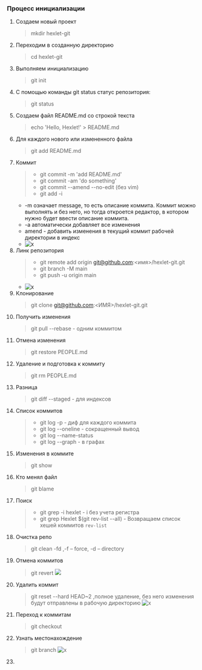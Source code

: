 ### Процесс инициализации
1. Создаем новый проект
    > mkdir hexlet-git
2. Переходим в созданную директорию
    > cd hexlet-git
3. Выполняем инициализацию
    > git init
4. С помощью команды git status статус репозитория:
    > git status
5. Создаем файл README.md со строкой текста
    > echo 'Hello, Hexlet!' > README.md
6. Для каждого нового или измененного файла
    > git add README.md
7. Коммит
   > - git commit -m 'add README.md'
   > - git commit -am 'do something'
   > - git commit --amend --no-edit (без vim)
   > - git add -i 
   - -m означает message, то есть описание коммита. Коммит можно выполнять и без него, но тогда откроется редактор, в котором нужно будет ввести описание коммита.
   - -a автоматически добавляет все изменения 
   - amend - добавить изменения в текущий коммит
   рабочей директории в индекс
   - ![x](https://cdn2.hexlet.io/derivations/image/original/eyJpZCI6IjI1MWVjOWE3NmFlY2Y2N2JkNTlmNGQwMzk4Y2U2ZjkxLmpwZyIsInN0b3JhZ2UiOiJjYWNoZSJ9?signature=dc86a08384582ba8b6fb654cb92bdfa9ee0dce1d0c58455a7ebf2fea65066390)
8. Линк репозитория
    > - git remote add origin git@github.com:<имя>/hexlet-git.git
    >  - git branch -M main
    >  - git push -u origin main
    - ![x](https://cdn2.hexlet.io/derivations/image/original/eyJpZCI6IjQ0NjZiYmFiYzczMTA2YmFkMjNiZTM3NDRlYzc3N2FlLmpwZyIsInN0b3JhZ2UiOiJjYWNoZSJ9?signature=4f3c7bbd9bac576cdd99294abba6d04a193f5770bf5272926c194b00ab85333b)
9. Клонирование
    > git clone git@github.com:<ИМЯ>/hexlet-git.git
10. Получить изменения
    >  git pull --rebase - одним коммитом
11. Отмена изменения
    > git restore PEOPLE.md
12. Удаление и подготовка к коммиту
    > git rm PEOPLE.md
13. Разница
    > git diff --staged - для индексов
14. Список коммитов
    > - git log -p - диф для каждого коммита
    > - git log --oneline - сокращенный вывод
    > - git log --name-status
    > - git log --graph - в графах
15. Изменения в коммите
    > git show
16. Кто менял файл
    > git blame
17. Поиск
    > - git grep -i hexlet - i без учета регистра
    > - git grep Hexlet $(git rev-list --all) - Возвращаем список хешей коммитов `rev-list`
18. Очистка репо
    > git clean -fd ,-f – force, -d – directory
19. Отмена коммитов
    > git revert
    ![](https://cdn2.hexlet.io/derivations/image/original/eyJpZCI6ImZkMjUyYzFlMTI5NzQ5NGFjZTQ5Y2NhZmU0YmFmZjY3LmpwZyIsInN0b3JhZ2UiOiJjYWNoZSJ9?signature=6e0043f6655d074e854006447658a6d21a246ff6352df835ea747527a6143fa5)
20. Удалить коммит
    > git reset --hard HEAD~2 ,полное удаление, без него изменения будут отправлены в рабочую директорию
    > ![x](https://cdn2.hexlet.io/derivations/image/original/eyJpZCI6ImJmOWY1OGUwMGRmYzdkODcyNzgzNjhiMThiNzY1MzNjLmpwZyIsInN0b3JhZ2UiOiJjYWNoZSJ9?signature=4daa23884f41e776ff8c2ab7e961baccf9c8a50f6d23d41e329324c499d9ec62)
21. Переход к коммитам
    > git checkout
22. Узнать местонахождение
    > git branch
    ![x](https://cdn2.hexlet.io/derivations/image/original/eyJpZCI6Ijk2ODU5NmM5ZWFmNTliOGNiNWMzOGY0ZmMyYWJkMTg2LmpwZyIsInN0b3JhZ2UiOiJjYWNoZSJ9?signature=76a289ba31298052e27e2f2de8c4ed2c233a3579b6a1a106c975a0903c4d5551)
23. 
